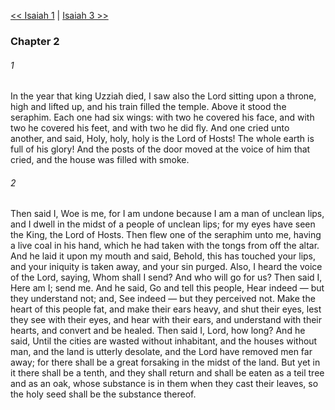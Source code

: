 [<< Isaiah 1](Isaiah%201.md)  |  [Isaiah 3 >>](Isaiah%203.md)

### Chapter 2
###### 1
In the year that king Uzziah died, I saw also the Lord sitting upon a throne, high and lifted up, and his train filled the temple. Above it stood the seraphim. Each one had six wings: with two he covered his face, and with two he covered his feet, and with two he did fly. And one cried unto another, and said, Holy, holy, holy is the Lord of Hosts! The whole earth is full of his glory! And the posts of the door moved at the voice of him that cried, and the house was filled with smoke.

###### 2
Then said I, Woe is me, for I am undone because I am a man of unclean lips, and I dwell in the midst of a people of unclean lips; for my eyes have seen the King, the Lord of Hosts. Then flew one of the seraphim unto me, having a live coal in his hand, which he had taken with the tongs from off the altar. And he laid it upon my mouth and said, Behold, this has touched your lips, and your iniquity is taken away, and your sin purged. Also, I heard the voice of the Lord, saying, Whom shall I send? And who will go for us? Then said I, Here am I; send me. And he said, Go and tell this people, Hear indeed — but they understand not; and, See indeed — but they perceived not. Make the heart of this people fat, and make their ears heavy, and shut their eyes, lest they see with their eyes, and hear with their ears, and understand with their hearts, and convert and be healed. Then said I, Lord, how long? And he said, Until the cities are wasted without inhabitant, and the houses without man, and the land is utterly desolate, and the Lord have removed men far away; for there shall be a great forsaking in the midst of the land. But yet in it there shall be a tenth, and they shall return and shall be eaten as a teil tree and as an oak, whose substance is in them when they cast their leaves, so the holy seed shall be the substance thereof.